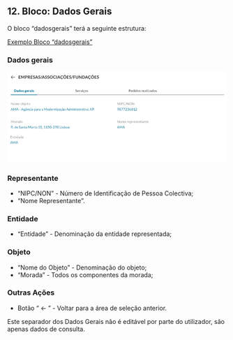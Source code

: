 ## 12.	Bloco: Dados Gerais

O bloco “dadosgerais” terá a seguinte estrutura:

<a href="https://github.com/amagovpt/ePortugal/blob/main/exemplos/DadosGerais.xml" target="_blank">Exemplo Bloco “dadosgerais”</a>

### Dados gerais
![Arquitetura do Sistema](https://github.com/amagovpt/ePortugal/blob/main/assets/images/dados-gerais.png?raw=true)

### Representante
-	“NIPC/NON” - Número de Identificação de Pessoa Colectiva;
-	“Nome Representante”.
### Entidade
-	“Entidade” - Denominação da entidade representada;
### Objeto
-	“Nome do Objeto” - Denominação do objeto;
-	“Morada” - Todos os componentes da morada;
### Outras Ações
-	Botão “ <-  ” - Voltar para a área de seleção anterior.

Este separador dos Dados Gerais não é editável por parte do utilizador, são apenas dados de consulta.
